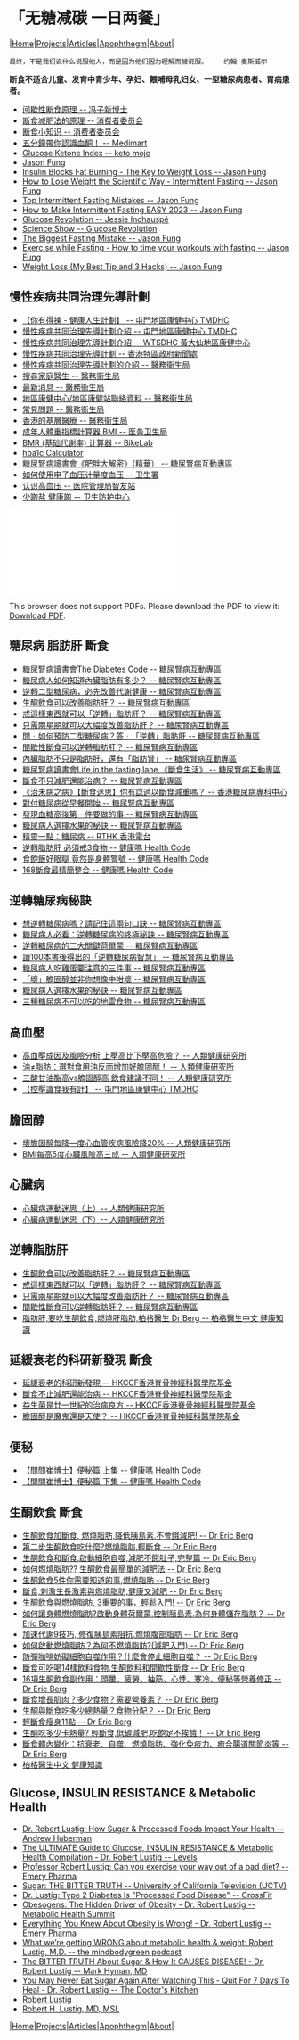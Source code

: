 # 「无糖减碳 一日两餐」

|[Home](/README.md)|[Projects](/projects.md)|[Articles](/articles.md)|[Apophthegm](/apophthegm.md)|[About](/about.md)|

```
最终，不是我们说什么说服他人，而是因为他们因为理解而被说服。 -- 约翰 麦斯威尔
```

**断食不适合儿童、发育中青少年、孕妇、餵哺母乳妇女、一型糖尿病患者、胃病患者。**   

- [间歇性断食原理 -- 冯子新博士](/fasting_theory.md)   
- [断食减肥法的原理 -- 消费者委员会](https://www.consumer.org.hk/sc/article/550-intermittent-fasting/550-intermittent-fasting-principle#tab)    
- [断食小知识 -- 消费者委员会](https://www.consumer.org.hk/sc/article/550-intermittent-fasting/550-intermittent-fasting-knowledge#tab)    
- [五分鐘帶你認識血酮！ -- Medimart ](https://www.medimart.com.hk/5-mins-ketone-ketosis-keto-diet)  
- [Glucose Ketone Index -- keto mojo](https://keto-mojo.com/glucose-ketone-index-gki/)  
- [Jason Fung](https://www.youtube.com/@MyChannel-j3r)  
- [Insulin Blocks Fat Burning - The Key to Weight Loss -- Jason Fung](https://www.youtube.com/watch?v=Y92SE4j_m50)  
- [How to Lose Weight the Scientific Way - Intermittent Fasting -- Jason Fung](https://www.youtube.com/watch?v=6aiR1mFD7Gw)  
- [Top Intermittent Fasting Mistakes -- Jason Fung](https://www.youtube.com/watch?v=1Gmyqs5bTbc)  
- [How to Make Intermittent Fasting EASY 2023 -- Jason Fung](https://www.youtube.com/watch?v=9PdjjrhW5uA)  
- [Glucose Revolution -- Jessie Inchauspé](https://www.youtube.com/@GlucoseRevolution)  
- [Science Show -- Glucose Revolution](https://www.youtube.com/watch?v=J6KHmymKE9M&list=PLANGBhsiwLJJ_dm8Lfxj7fQuWhdPGeIxX)  
- [The Biggest Fasting Mistake -- Jason Fung](https://www.youtube.com/watch?v=r6vkEIeBj_E)  
- [Exercise while Fasting - How to time your workouts with fasting -- Jason Fung](https://www.youtube.com/watch?v=Hun9pmORChw)  
- [Weight Loss (My Best Tip and 3 Hacks) -- Jason Fung](https://www.youtube.com/watch?v=JzUmK2zkOvM)  

## 慢性疾病共同治理先導計劃

- [【你有得揀 - 健康人生計劃】 -- 屯門地區康健中心 TMDHC](https://www.youtube.com/watch?v=LMXZB8TizkQ)  
- [慢性疾病共同治理先導計劃介紹 -- 屯門地區康健中心 TMDHC](https://www.youtube.com/watch?v=O0g_a78pg1s)  
- [慢性疾病共同治理先導計劃介紹 -- WTSDHC 黃大仙地區康健中心 ](https://www.youtube.com/watch?v=5YTqZ2_p_pc)  
- [慢性疾病共同治理先導計劃 -- 香港特區政府新聞處](https://www.youtube.com/watch?v=RwgQMLFufF4)  
- [慢性疾病共同治理先導計劃的介紹 -- 醫務衞生局](https://www.primaryhealthcare.gov.hk/cdcc/tc/gp/introduction.html)  
- [搜尋家庭醫生 -- 醫務衞生局](https://www.primaryhealthcare.gov.hk/cdcc/tc/gp/doctor_search.html)  
- [最新消息 -- 醫務衞生局](https://www.primaryhealthcare.gov.hk/cdcc/tc/gp/news.html)  
- [地區康健中心/地區康健站聯絡資料 -- 醫務衞生局](https://www.primaryhealthcare.gov.hk/cdcc/tc/gp/dhc_list.html)  
- [常見問題 -- 醫務衞生局](https://www.primaryhealthcare.gov.hk/cdcc/tc/gp/faq.html)  
- [香港的基層醫療 -- 醫務衞生局](https://www.primaryhealthcare.gov.hk/cdcc/tc/gp/primary_healthcare_in_hk.html)  
- [成年人體重指標計算器 BMI -- 医务卫生局](https://www.dhc.gov.hk/tc/bmi_calculator.html)  
- [BMR (基础代谢率) 计算器 -- BikeLab](https://bikelab.cn/bmr/)   
- [hba1c Calculator](https://www.hba1cnet.com/hba1c-calculator/)   
- [糖尿腎病讀書會《肥胖大解密》（精華） -- 糖尿腎病互動專區](https://www.youtube.com/watch?v=IcbUY0IYoDk)  
- [如何使用电子血压计量度血压 -- 卫生署](https://m.youtube.com/watch?v=7FyByk3ZWns)    
- [认识高血压 -- 医院管理局智友站](https://www21.ha.org.hk/smartpatient/SPW/zh-hk/Disease-Information/Disease/?guid=d41c67f5-f6f6-4d12-a1e4-b659ef2fbe43)    
- [少啲盐 健康啲 -- 卫生防护中心](https://www.chp.gov.hk/files/her/less_salt_for_better_health_infographic.pdf)    

<object data="/pdf/认识糖尿病 - 地区康健中心.pdf" type="application/pdf" width="900px" height="700px">
    <embed src="/pdf/认识糖尿病 - 地区康健中心.pdf">
        <p>This browser does not support PDFs. Please download the PDF to view it: <a href="/pdf/认识糖尿病 - 地区康健中心.pdf">Download PDF</a>.</p>
</object>

## 糖尿病 脂肪肝 斷食

- [糖尿腎病讀書會The Diabetes Code -- 糖尿腎病互動專區](https://www.youtube.com/watch?v=bd_p-Fw_PYw)  
- [糖尿病人如何知道內臟脂肪有多少？ -- 糖尿腎病互動專區](https://www.youtube.com/watch?v=GFs_qkpXpbI)  
- [逆轉二型糖尿病，必先改善代謝健康 -- 糖尿腎病互動專區](https://www.youtube.com/watch?v=_ZT-LTTx6xo)  
- [生酮飲食可以改善脂肪肝？ -- 糖尿腎病互動專區](https://www.youtube.com/watch?v=_0QQqHVnHUg)  
- [戒這樣東西就可以「逆轉」脂肪肝？ -- 糖尿腎病互動專區](https://www.youtube.com/watch?v=Yc1bKr2ZNqw)  
- [只需兩星期就可以大幅度改善脂肪肝？ -- 糖尿腎病互動專區](https://www.youtube.com/watch?v=DRc5ah77U5M)  
- [問﹕如何預防二型糖尿病？答﹕「逆轉」脂肪肝 -- 糖尿腎病互動專區](https://www.youtube.com/watch?v=h711mqkUBPY)  
- [間歇性斷食可以逆轉脂肪肝？ -- 糖尿腎病互動專區](https://www.youtube.com/watch?v=DwaPQQiJiCU)  
- [內臟脂肪不只是脂肪肝，還有「脂肪腎」 -- 糖尿腎病互動專區](https://www.youtube.com/watch?v=6OFmMgOeWuw)  
- [糖尿腎病讀書會Life in the fasting lane 《斷食生活》 -- 糖尿腎病互動專區](https://www.youtube.com/watch?v=FRbRmFsmDcU)  
- [斷食不只減肥還能治病？ -- 糖尿腎病互動專區](https://www.youtube.com/watch?v=ute2e0msd_M)  
- [《治未病之病》【斷食迷思】你有諗過以斷食減重嗎？ -- 香港糖尿病專科中心](https://www.youtube.com/watch?v=e8SvW5CDW0c)  
- [對付糖尿病從早餐開始 -- 糖尿腎病互動專區](https://www.youtube.com/watch?v=ZzFU0cmMQYU)  
- [發現血糖高後第一件要做的事 -- 糖尿腎病互動專區](https://www.youtube.com/watch?v=btrK0S-aRJk)  
- [糖尿病人選擇水果的秘訣 -- 糖尿腎病互動專區](https://www.youtube.com/watch?v=vIKvohkqUCM)  
- [精靈一點：糖尿病 -- RTHK 香港電台](https://www.youtube.com/watch?v=HzG2Ul9WB9U)  
- [逆轉脂肪肝 必須戒3食物 -- 健康嗎 Health Code](https://www.youtube.com/watch?v=EWpXGCqM4Xg)  
- [食飽飯好眼瞓 竟然是身體警號 -- 健康嗎 Health Code](https://www.youtube.com/watch?v=H3y3c6cnVh0)  
- [168斷食最精簡整合 -- 健康嗎 Health Code](https://www.youtube.com/watch?v=de1FNqBrRwQ)  

## 逆轉糖尿病秘訣

- [想逆轉糖尿病嗎？請記住這兩句口訣 -- 糖尿腎病互動專區](https://www.youtube.com/watch?v=HlcyZOsMBFc)  
- [糖尿病人必看：逆轉糖尿病的終極秘訣 -- 糖尿腎病互動專區](https://www.youtube.com/watch?v=2YMyB4uTkEE)  
- [逆轉糖尿病的三大關鍵荷爾蒙 -- 糖尿腎病互動專區](https://www.youtube.com/watch?v=DvndvV0k8Kw)  
- [讀100本書後得出的「逆轉糖尿病智慧」 -- 糖尿腎病互動專區](https://www.youtube.com/watch?v=lywF5Qpv2uc)  
- [糖尿病人吃雞蛋要注意的三件事 -- 糖尿腎病互動專區](https://www.youtube.com/watch?v=vZHEheNNIPM)  
- [「壞」膽固醇並非你想像中咁壞 -- 糖尿腎病互動專區](https://www.youtube.com/watch?v=sYCKNR9WRTE)  
- [糖尿病人選擇水果的秘訣 -- 糖尿腎病互動專區](https://www.youtube.com/watch?v=vIKvohkqUCM)  
- [三種糖尿病不可以吃的地雷食物 -- 糖尿腎病互動專區](https://www.youtube.com/watch?v=Ph_syuqDVtI)  

## 高血壓

- [高血壓成因及風險分析 上壓高比下壓高危險？ -- 人類健康研究所](https://www.youtube.com/watch?v=zVwiC7rQMNw)  
- [油≠脂肪：選對食用油反而增加好膽固醇！ -- 人類健康研究所](https://www.youtube.com/watch?v=LIcte9P1qaw)  
- [三酸甘油酯高vs膽固醇高 飲食建議不同！ -- 人類健康研究所](https://www.youtube.com/watch?v=i7dvNgtVCEQ)  
- [【控壓識食我有計】 -- 屯門地區康健中心 TMDHC](https://www.youtube.com/watch?v=j1dNcYLZ880)  

## 膽固醇

- [壞膽固醇每降一度心血管疾病風險降20% -- 人類健康研究所](https://www.youtube.com/watch?v=WLE6YQMLCpI&list=PLHW9VckgbhA0WS2VXJzeHaJhdurPV0ZaK&index=6)  
- [BMI每高5度心臟風險高三成 -- 人類健康研究所](https://www.youtube.com/watch?v=oO9p4b-nxYY&list=PLHW9VckgbhA0WS2VXJzeHaJhdurPV0ZaK&index=29)  

## 心臟病

- [心臟病運動迷思（上）-- 人類健康研究所](https://www.youtube.com/watch?v=gdrXa7vP5DE&list=PLHW9VckgbhA0WS2VXJzeHaJhdurPV0ZaK&index=21)  
- [心臟病運動迷思（下）-- 人類健康研究所](https://www.youtube.com/watch?v=wCdxYMokVOs&list=PLHW9VckgbhA0WS2VXJzeHaJhdurPV0ZaK&index=24)  

## 逆轉脂肪肝

- [生酮飲食可以改善脂肪肝？ -- 糖尿腎病互動專區](https://www.youtube.com/watch?v=_0QQqHVnHUg)  
- [戒這樣東西就可以「逆轉」脂肪肝？ -- 糖尿腎病互動專區](https://www.youtube.com/watch?v=Yc1bKr2ZNqw)  
- [只需兩星期就可以大幅度改善脂肪肝？ -- 糖尿腎病互動專區](https://www.youtube.com/watch?v=DRc5ah77U5M)  
- [間歇性斷食可以逆轉脂肪肝？ -- 糖尿腎病互動專區](https://www.youtube.com/watch?v=DwaPQQiJiCU)  
- [脂肪肝,要吃生酮飲食,燃燒肝脂肪,柏格醫生 Dr Berg -- 柏格醫生中文 健康知識](https://www.youtube.com/watch?v=qczPxQ27lEw)  

## 延緩衰老的科研新發現 斷食

- [延緩衰老的科研新發現 -- HKCCF香港脊骨神經科醫學院基金](https://www.youtube.com/watch?v=aMuo4d0ICQc)  
- [斷食不止減肥還能治病 -- HKCCF香港脊骨神經科醫學院基金](https://www.youtube.com/watch?v=QuZlPRrb8FM)  
- [益生菌是廿一世紀的治病良方 -- HKCCF香港脊骨神經科醫學院基金](https://www.youtube.com/watch?v=jrxSSo7x3y0)  
- [膽固醇是魔鬼還是天使？ -- HKCCF香港脊骨神經科醫學院基金](https://www.youtube.com/watch?v=E3rIezx06C0)

## 便秘

- [【問問崔博士】便秘篇 上集 -- 健康嗎 Health Code](https://www.youtube.com/watch?v=YyqD0FW08jw)  
- [【問問崔博士】便秘篇 下集 -- 健康嗎 Health Code](https://www.youtube.com/watch?v=Rqen3LqacUQ)  

## 生酮飲食  斷食

- [生酮飲食加斷食, 燃燒脂肪,降低胰島素.不會餓減肥! -- Dr Eric Berg](https://www.youtube.com/watch?v=VVZQIMKUWvU)  
- [第二步生酮飲食吃什麼?燃燒脂肪,輕斷食 -- Dr Eric Berg](https://www.youtube.com/watch?v=Nd1RNTymyvM)  
- [生酮飲食和斷食,啟動細胞自噬,減肥不餓肚子,完整篇 -- Dr Eric Berg](https://www.youtube.com/watch?v=ixRVov7w9Dc)  
- [如何燃燒脂肪?? 生酮飲食最簡單的減肥法 -- Dr Eric Berg](https://www.youtube.com/watch?v=Lxk7J6_Cjc0)  
- [生酮飲食5件你需要知道的事,燃燒脂肪 -- Dr Eric Berg](https://www.youtube.com/watch?v=QNlgW4Ss5B4)  
- [斷食,刺激生長激素與燃燒脂肪,健康又減肥 -- Dr Eric Berg](https://www.youtube.com/watch?v=RfiRjYUH9JQ)  
- [生酮飲食與燃燒脂肪, 3重要的事，輕鬆入門! -- Dr Eric Berg](https://www.youtube.com/watch?v=ey6NBYMKqjE)  
- [如何讓身體燃燒脂肪?啟動身體荷爾蒙,控制胰島素.為何身體儲存脂肪？ -- Dr Eric Berg](https://www.youtube.com/watch?v=e7c3IARTdR4)  
- [加速代謝9技巧, 修復胰島素阻抗.燃燒腹部脂肪 -- Dr Eric Berg](https://www.youtube.com/watch?v=W-GzeFKsAxo)  
- [如何啟動燃燒脂肪？為何不燃燒脂肪?(減肥入門) -- Dr Eric Berg](https://www.youtube.com/watch?v=l7rG2GC5TEk)  
- [防彈咖啡妨礙細胞自噬作用？什麼會停止細胞自噬？ -- Dr Eric Berg](https://www.youtube.com/watch?v=as7rFXT-p3k)  
- [斷食可吃喝14樣飲料食物.生酮飲料和間歇性斷食 -- Dr Eric Berg](https://www.youtube.com/watch?v=Uj4vwu8RgD4)  
- [16項生酮飲食副作用：頭暈、疲勞、抽筋、心悸、寒冷、便秘等營養修正 -- Dr Eric Berg](https://www.youtube.com/watch?v=wfdIZQg3cxA)  
- [斷食增長肌肉？多少食物？需要營養素？ -- Dr Eric Berg](https://www.youtube.com/watch?v=RtJ4CWkdhS0)  
- [生酮與斷食吃多少總熱量？食物分配？ -- Dr Eric Berg](https://www.youtube.com/watch?v=e5RNuvJrCdU)  
- [輕斷食瘦身11點 -- Dr Eric Berg](https://www.youtube.com/watch?v=yrwR1CF7jO4)  
- [生酮吃多少卡熱量? 輕斷食,低碳減肥,吃飽足不挨餓！ -- Dr Eric Berg](https://www.youtube.com/watch?v=QWH0Jl8B6Fo)  
- [斷食體內變化：抗衰老、自噬、燃燒脂肪、強化免疫力、癒合腸道關節炎等 -- Dr Eric Berg](https://www.youtube.com/watch?v=SlzBMJvtGHo) 
- [柏格醫生中文 健康知識](https://www.youtube.com/@drbergchinese/videos)  

## Glucose, INSULIN RESISTANCE & Metabolic Health

- [Dr. Robert Lustig: How Sugar & Processed Foods Impact Your Health -- Andrew Huberman](https://www.youtube.com/watch?v=n28W4AmvMDE)  
- [The ULTIMATE Guide to Glucose, INSULIN RESISTANCE & Metabolic Health Compilation - Dr. Robert Lustig -- Levels](https://www.youtube.com/watch?v=zG4XD116uy8)  
- [Professor Robert Lustig: Can you exercise your way out of a bad diet?  -- Emery Pharma](https://www.youtube.com/watch?v=Nbmqo-HNHC4)  
- [Sugar: THE BITTER TRUTH -- University of California Television (UCTV)](https://www.youtube.com/watch?v=dBnniua6-oM)  
- [Dr. Lustig: Type 2 Diabetes Is "Processed Food Disease" -- 
CrossFit](https://www.youtube.com/watch?v=f1oRlVKwrio)  
- [Obesogens: The Hidden Driver of Obesity - Dr. Robert Lustig -- Metabolic Health Summit](https://www.youtube.com/watch?v=YxO4KKdCtCs)  
- [Everything You Knew About Obesity is Wrong! - Dr. Robert Lustig -- Emery Pharma](https://www.youtube.com/watch?v=k10chQmT1Eg)  
- [What we’re getting WRONG about metabolic health & weight: Robert Lustig, M.D. -- the mindbodygreen podcast](https://www.youtube.com/watch?v=lTSE6btw9xM)  
- [The BITTER TRUTH About Sugar & How It CAUSES DISEASE! - Dr. Robert Lustig -- Mark Hyman, MD](https://www.youtube.com/watch?v=Lpsmq6S7BMQ)  
- [You May Never Eat Sugar Again After Watching This - Quit For 7 Days To Heal - Dr. Robert Lustig -- The Doctor's Kitchen](https://www.youtube.com/watch?v=VBmvvP53818)  
- [Robert Lustig](https://www.youtube.com/channel/UC0Rnz8dv1-25An6Q8DK5uLg)  
- [Robert H. Lustig, MD, MSL](https://robertlustig.com/)  

|[Home](/README.md)|[Projects](/projects.md)|[Articles](/articles.md)|[Apophthegm](/apophthegm.md)|[About](/about.md)|
